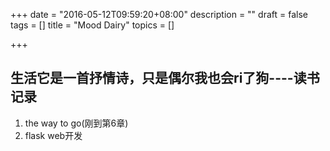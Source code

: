 +++
date = "2016-05-12T09:59:20+08:00"
description = ""
draft = false
tags = []
title = "Mood Dairy"
topics = []

+++
##  生活它是一首抒情诗，只是偶尔我也会ri了狗----读书记录

1. the way to go(刚到第6章)
2. flask web开发
